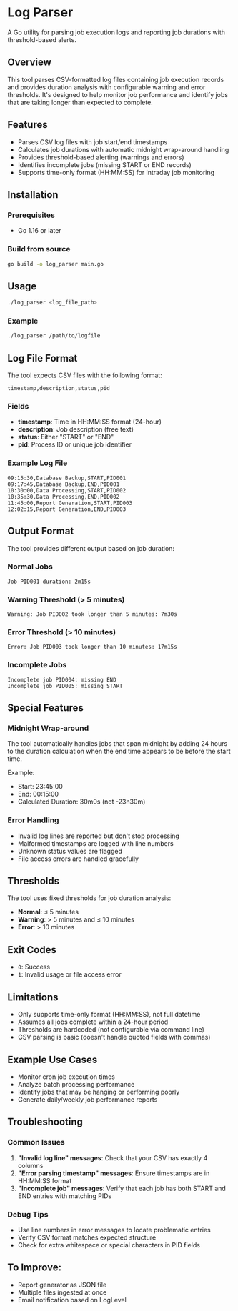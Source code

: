 # Log Parser

A Go utility for parsing job execution logs and reporting job durations with threshold-based alerts.

## Overview

This tool parses CSV-formatted log files containing job execution records and provides duration analysis with configurable warning and error thresholds. It's designed to help monitor job performance and identify jobs that are taking longer than expected to complete.

## Features

- Parses CSV log files with job start/end timestamps
- Calculates job durations with automatic midnight wrap-around handling
- Provides threshold-based alerting (warnings and errors)
- Identifies incomplete jobs (missing START or END records)
- Supports time-only format (HH:MM:SS) for intraday job monitoring

## Installation

### Prerequisites
- Go 1.16 or later

### Build from source
```bash
go build -o log_parser main.go
```

## Usage

```bash
./log_parser <log_file_path>
```

### Example
```bash
./log_parser /path/to/logfile
```

## Log File Format

The tool expects CSV files with the following format:

```
timestamp,description,status,pid
```

### Fields
- **timestamp**: Time in HH:MM:SS format (24-hour)
- **description**: Job description (free text)
- **status**: Either "START" or "END"
- **pid**: Process ID or unique job identifier

### Example Log File
```csv
09:15:30,Database Backup,START,PID001
09:17:45,Database Backup,END,PID001
10:30:00,Data Processing,START,PID002
10:35:30,Data Processing,END,PID002
11:45:00,Report Generation,START,PID003
12:02:15,Report Generation,END,PID003
```

## Output Format

The tool provides different output based on job duration:

### Normal Jobs
```
Job PID001 duration: 2m15s
```

### Warning Threshold (> 5 minutes)
```
Warning: Job PID002 took longer than 5 minutes: 7m30s
```

### Error Threshold (> 10 minutes)
```
Error: Job PID003 took longer than 10 minutes: 17m15s
```

### Incomplete Jobs
```
Incomplete job PID004: missing END
Incomplete job PID005: missing START
```

## Special Features

### Midnight Wrap-around
The tool automatically handles jobs that span midnight by adding 24 hours to the duration calculation when the end time appears to be before the start time.

Example:
- Start: 23:45:00
- End: 00:15:00
- Calculated Duration: 30m0s (not -23h30m)

### Error Handling
- Invalid log lines are reported but don't stop processing
- Malformed timestamps are logged with line numbers
- Unknown status values are flagged
- File access errors are handled gracefully

## Thresholds

The tool uses fixed thresholds for job duration analysis:

- **Normal**: ≤ 5 minutes
- **Warning**: > 5 minutes and ≤ 10 minutes  
- **Error**: > 10 minutes

## Exit Codes

- `0`: Success
- `1`: Invalid usage or file access error

## Limitations

- Only supports time-only format (HH:MM:SS), not full datetime
- Assumes all jobs complete within a 24-hour period
- Thresholds are hardcoded (not configurable via command line)
- CSV parsing is basic (doesn't handle quoted fields with commas)

## Example Use Cases

- Monitor cron job execution times
- Analyze batch processing performance
- Identify jobs that may be hanging or performing poorly
- Generate daily/weekly job performance reports

## Troubleshooting

### Common Issues

1. **"Invalid log line" messages**: Check that your CSV has exactly 4 columns
2. **"Error parsing timestamp" messages**: Ensure timestamps are in HH:MM:SS format
3. **"Incomplete job" messages**: Verify that each job has both START and END entries with matching PIDs

### Debug Tips

- Use line numbers in error messages to locate problematic entries
- Verify CSV format matches expected structure
- Check for extra whitespace or special characters in PID fields

## To Improve:
 - Report generator as JSON file
 - Multiple files ingested at once
 - Email notification based on LogLevel 
